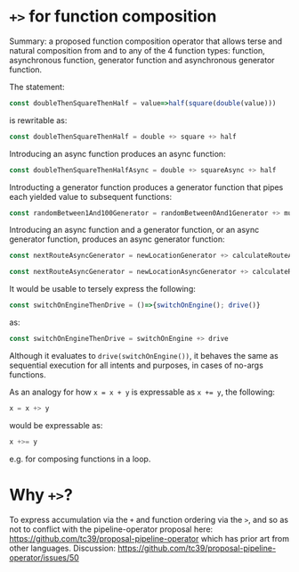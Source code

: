 # `+>` for function composition

Summary: a proposed function composition operator that allows terse and natural composition from and to any of the 4 function types: function, asynchronous function, generator function and asynchronous generator function.

The statement:

```javascript
const doubleThenSquareThenHalf = value=>half(square(double(value)))
```

is rewritable as:

```javascript
const doubleThenSquareThenHalf = double +> square +> half
```

Introducing an async function produces an async function:

```javascript
const doubleThenSquareThenHalfAsync = double +> squareAsync +> half
```

Introducting a generator function produces a generator function that pipes each yielded value to subsequent functions:

```javascript
const randomBetween1And100Generator = randomBetween0And1Generator +> multiplyBy100
```

Introducing an async function and a generator function, or an async generator function, produces an async generator function:

```javascript
const nextRouteAsyncGenerator = newLocationGenerator +> calculateRouteAsync //sync generator, async function
```

```javascript
const nextRouteAsyncGenerator = newLocationAsyncGenerator +> calculateRoute //async generator, sync function
```

It would be usable to tersely express the following:

```javascript
const switchOnEngineThenDrive = ()=>{switchOnEngine(); drive()}
```

as:

```javascript
const switchOnEngineThenDrive = switchOnEngine +> drive
```

Although it evaluates to `drive(switchOnEngine())`, it behaves the same as sequential execution for all intents and purposes, in cases of no-args functions.

As an analogy for how `x = x + y` is expressable as `x += y`, the following:

```javascript
x = x +> y
```

would be expressable as:

```javascript
x +>= y
```

e.g. for composing functions in a loop.

# Why `+>`?

To express accumulation via the `+` and function ordering via the `>`, and so as not to conflict with the pipeline-operator proposal here: https://github.com/tc39/proposal-pipeline-operator which has prior art from other languages. Discussion: https://github.com/tc39/proposal-pipeline-operator/issues/50
